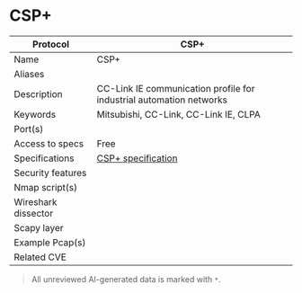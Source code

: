 # CSP+

| Protocol | CSP+ |
|---|---|
| Name | CSP+ |
| Aliases |  |
| Description | CC-Link IE communication profile for industrial automation networks |
| Keywords | Mitsubishi, CC-Link, CC-Link IE, CLPA |
| Port(s) |  |
| Access to specs | Free |
| Specifications | [CSP+ specification](https://www.cc-link.org/en/downloads/index.html) |
| Security features |  |
| Nmap script(s) |  |
| Wireshark dissector |  |
| Scapy layer |  |
| Example Pcap(s) |  |
| Related CVE |  |



> All unreviewed AI-generated data is marked with `*`.
